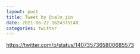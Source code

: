 ```yaml
--- 
layout: post 
title: Tweet by @calm_jin 
date: 2021-06-22 1624375140 
categories: twitter 
--- 
```

https://twitter.com/o/status/1407357365800685573